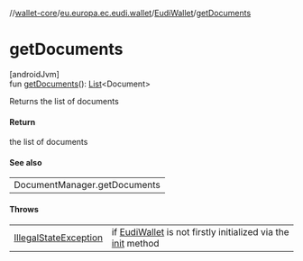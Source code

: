 //[wallet-core](../../../index.md)/[eu.europa.ec.eudi.wallet](../index.md)/[EudiWallet](index.md)/[getDocuments](get-documents.md)

# getDocuments

[androidJvm]\
fun [getDocuments](get-documents.md)(): [List](https://kotlinlang.org/api/latest/jvm/stdlib/kotlin.collections/-list/index.html)&lt;Document&gt;

Returns the list of documents

#### Return

the list of documents

#### See also

| |
|---|
| DocumentManager.getDocuments |

#### Throws

| | |
|---|---|
| [IllegalStateException](https://kotlinlang.org/api/latest/jvm/stdlib/kotlin/-illegal-state-exception/index.html) | if [EudiWallet](index.md) is not firstly initialized via the [init](init.md) method |
